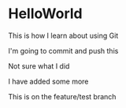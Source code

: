 # HelloWorld
This is how I learn about using Git

I'm going to commit and push this

Not sure what I did 

I have added some more

This is on the feature/test branch

